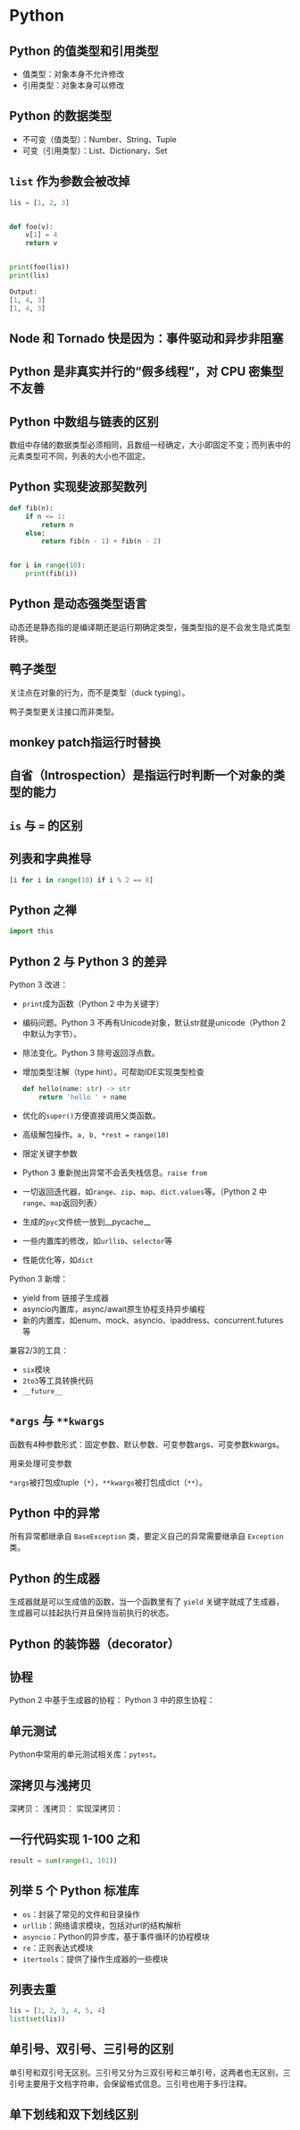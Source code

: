 # Python

## Python 的值类型和引用类型

- 值类型：对象本身不允许修改
- 引用类型：对象本身可以修改

## Python 的数据类型

- 不可变（值类型）：Number、String、Tuple
- 可变（引用类型）：List、Dictionary、Set

## `list` 作为参数会被改掉

```python
lis = [1, 2, 3]


def foo(v):
    v[1] = 4
    return v


print(foo(lis))
print(lis)

Output:
[1, 4, 3]
[1, 4, 3]
```

## Node 和 Tornado 快是因为：事件驱动和异步非阻塞

## Python 是非真实并行的“假多线程”，对 CPU 密集型不友善

## Python 中数组与链表的区别

数组中存储的数据类型必须相同，且数组一经确定，大小即固定不变；而列表中的元素类型可不同，列表的大小也不固定。

## Python 实现斐波那契数列

```python
def fib(n):
    if n <= 1:
        return n
    else:
        return fib(n - 1) + fib(n - 2)


for i in range(10):
    print(fib(i))
```

## Python 是动态强类型语言

动态还是静态指的是编译期还是运行期确定类型，强类型指的是不会发生隐式类型转换。

## 鸭子类型

关注点在对象的行为，而不是类型（duck typing）。

鸭子类型更关注接口而非类型。

## monkey patch指运行时替换

## 自省（Introspection）是指运行时判断一个对象的类型的能力

## `is` 与 `=` 的区别

## 列表和字典推导

```python
[i for i in range(10) if i % 2 == 0]
```

## Python 之禅

```python
import this
```

## Python 2 与 Python 3 的差异

Python 3 改进：

- `print`成为函数（Python 2 中为关键字）
- 编码问题。Python 3 不再有Unicode对象，默认str就是unicode（Python 2 中默认为字节）。
- 除法变化。Python 3 除号返回浮点数。
- 增加类型注解（type hint）。可帮助IDE实现类型检查

  ```python
  def hello(name: str) -> str
      return 'hello ' + name
  ```

- 优化的`super()`方便直接调用父类函数。
- 高级解包操作。`a, b, *rest = range(10)`
- 限定关键字参数
- Python 3 重新抛出异常不会丢失栈信息。`raise from`
- 一切返回迭代器，如`range`、`zip`、`map`、`dict.values`等。（Python 2 中`range`、`map`返回列表）
- 生成的`pyc`文件统一放到__pycache__
- 一些内置库的修改，如`urllib`、`selector`等
- 性能优化等，如`dict`

Python 3 新增：

- yield from 链接子生成器
- asyncio内置库，async/await原生协程支持异步编程
- 新的内置库，如enum、mock、asyncio、ipaddress、concurrent.futures等

兼容2/3的工具：

- `six`模块
- `2to3`等工具转换代码
- `__future__`

## `*args` 与 `**kwargs`

函数有4种参数形式：固定参数、默认参数、可变参数args、可变参数kwargs。

用来处理可变参数

`*args`被打包成tuple（`*`），`**kwargs`被打包成dict（`**`）。

## Python 中的异常

所有异常都继承自 `BaseException` 类，要定义自己的异常需要继承自 `Exception` 类。

## Python 的生成器

生成器就是可以生成值的函数，当一个函数里有了 `yield` 关键字就成了生成器，生成器可以挂起执行并且保持当前执行的状态。

## Python 的装饰器（decorator）

## 协程

Python 2 中基于生成器的协程：
Python 3 中的原生协程：

## 单元测试

Python中常用的单元测试相关库：`pytest`。

## 深拷贝与浅拷贝

深拷贝：
浅拷贝：
实现深拷贝：

## 一行代码实现 1-100 之和

```python
result = sum(range(1, 101))
```

## 列举 5 个 Python 标准库

- `os`：封装了常见的文件和目录操作
- `urllib`：网络请求模块，包括对url的结构解析
- `asyncio`：Python的异步库，基于事件循环的协程模块
- `re`：正则表达式模块
- `itertools`：提供了操作生成器的一些模块

## 列表去重

```python
lis = [1, 2, 3, 4, 5, 4]
list(set(lis))
```

## 单引号、双引号、三引号的区别

单引号和双引号无区别。三引号又分为三双引号和三单引号，这两者也无区别，三引号主要用于文档字符串，会保留格式信息。三引号也用于多行注释。

## 单下划线和双下划线区别
